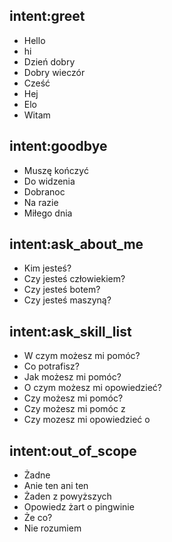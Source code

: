 ## intent:greet
-   Hello
-   hi
-   Dzień dobry
-   Dobry wieczór
-   Cześć
-   Hej
-   Elo
-   Witam

## intent:goodbye
-   Muszę kończyć
-   Do widzenia
-   Dobranoc
-   Na razie
-   Miłego dnia

## intent:ask_about_me
-   Kim jesteś?
-   Czy jesteś człowiekiem?
-   Czy jesteś botem?
-   Czy jesteś maszyną?

## intent:ask_skill_list
-   W czym możesz mi pomóc?
-   Co potrafisz?
-   Jak możesz mi pomóc?
-   O czym możesz mi opowiedzieć?
-   Czy możesz mi pomóc?
-   Czy możesz mi pomóc z
-   Czy mozesz mi opowiedzieć o

## intent:out_of_scope
-   Żadne
-   Anie ten ani ten
-   Żaden z powyższych 
-   Opowiedz żart o pingwinie
-   Że co?
-   Nie rozumiem
